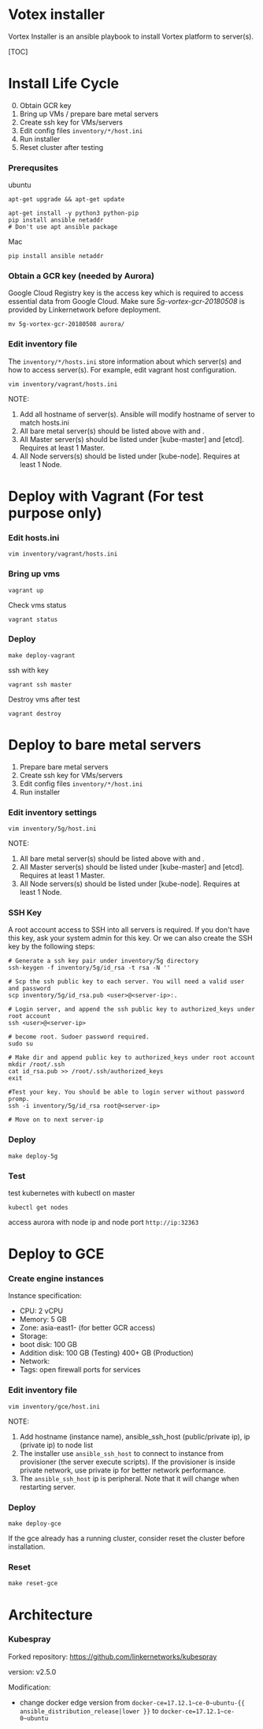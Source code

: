 Votex installer
===

Vortex Installer is an ansible playbook to install Vortex platform to server(s).

[TOC]

# Install Life Cycle

0. Obtain GCR key
1. Bring up VMs / prepare bare metal servers
2. Create ssh key for VMs/servers
3. Edit config files `inventory/*/host.ini`
4. Run installer
5. Reset cluster after testing

### Prerequsites

ubuntu
```
apt-get upgrade && apt-get update

apt-get install -y python3 python-pip
pip install ansible netaddr
# Don't use apt ansible package
```

Mac
```
pip install ansible netaddr
```

### Obtain a GCR key (needed by Aurora)

Google Cloud Registry key is the access key which is required to access essential data from Google Cloud. Make sure *5g-vortex-gcr-20180508* is provided by Linkernetwork before deployment.

```
mv 5g-vortex-gcr-20180508 aurora/
```

### Edit inventory file

The `inventory/*/hosts.ini` store information about which server(s) and how to access server(s). For example, edit vagrant host configuration.
```
vim inventory/vagrant/hosts.ini
```

NOTE:

1. Add all hostname of server(s). Ansible will modify hostname of server to match hosts.ini
2. All bare metal server(s) should be listed above with <hostname> and <ip>.
3. All Master server(s) should be listed under [kube-master] and [etcd]. Requires at least 1 Master.
4. All Node servers(s) should be listed under [kube-node]. Requires at least 1 Node.

# Deploy with Vagrant (For test purpose only)

### Edit hosts.ini
```
vim inventory/vagrant/hosts.ini
```

### Bring up vms
```
vagrant up
```

Check vms status
```
vagrant status
```

### Deploy
```
make deploy-vagrant
```

ssh with key
```
vagrant ssh master
```

Destroy vms after test
```
vagrant destroy
```

# Deploy to bare metal servers

1. Prepare bare metal servers
2. Create ssh key for VMs/servers
3. Edit config files `inventory/*/host.ini`
4. Run installer

### Edit inventory settings
```
vim inventory/5g/host.ini
```

NOTE:

1. All bare metal server(s) should be listed above with <hostname> and <ip>.
2. All Master server(s) should be listed under [kube-master] and [etcd]. Requires at least 1 Master.
3. All Node servers(s) should be listed under [kube-node]. Requires at least 1 Node.

### SSH Key ###

A root account access to SSH into all servers is required. If you don't have this key, ask your system admin for this key. Or we can also create the SSH key by the following steps:

```
# Generate a ssh key pair under inventory/5g directory
ssh-keygen -f inventory/5g/id_rsa -t rsa -N ''

# Scp the ssh public key to each server. You will need a valid user and password
scp inventory/5g/id_rsa.pub <user>@<server-ip>:.

# Login server, and append the ssh public key to authorized_keys under root account
ssh <user>@<server-ip>

# become root. Sudoer password required.
sudo su

# Make dir and append public key to authorized_keys under root account
mkdir /root/.ssh
cat id_rsa.pub >> /root/.ssh/authorized_keys
exit

#Test your key. You should be able to login server without password promp.
ssh -i inventory/5g/id_rsa root@<server-ip>

# Move on to next server-ip
```

### Deploy

```
make deploy-5g
```

### Test

test kubernetes with kubectl on master

```
kubectl get nodes
```

access aurora with node ip and node port `http://ip:32363`

# Deploy to GCE 

### Create engine instances

Instance specification:

- CPU: 2 vCPU
- Memory: 5 GB
- Zone: asia-east1- (for better GCR access)
- Storage: 
 - boot disk: 100 GB
 - Addition disk: 100 GB (Testing) 400+ GB (Production)
- Network:
 - Tags: open firewall ports for services

### Edit inventory file
```
vim inventory/gce/host.ini
```

NOTE:

1. Add hostname (instance name), ansible_ssh_host (public/private ip), ip (private ip) to node list
2. The installer use `ansible_ssh_host` to connect to instance from provisioner (the server execute scripts). If the provisioner is inside private network, use private ip for better network performance.
3. The `ansible_ssh_host` ip is peripheral. Note that it  will change when restarting server.

### Deploy

```
make deploy-gce
```

If the gce already has a running cluster, consider reset the cluster before installation.

### Reset

```
make reset-gce
```

# Architecture

### Kubespray

Forked repository: https://github.com/linkernetworks/kubespray

version: v2.5.0

Modification:

- change docker edge version from `docker-ce=17.12.1~ce-0~ubuntu-{{ ansible_distribution_release|lower }}` to `docker-ce=17.12.1~ce-0~ubuntu`


